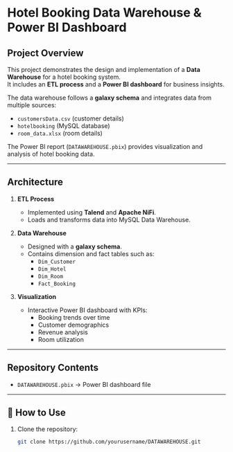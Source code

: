 # Hotel Booking Data Warehouse & Power BI Dashboard

## Project Overview
This project demonstrates the design and implementation of a **Data Warehouse** for a hotel booking system.  
It includes an **ETL process** and a **Power BI dashboard** for business insights.

The data warehouse follows a **galaxy schema** and integrates data from multiple sources:
- `customersData.csv` (customer details)
- `hotelbooking` (MySQL database)
- `room_data.xlsx` (room details)

The Power BI report (`DATAWAREHOUSE.pbix`) provides visualization and analysis of hotel booking data.

---

##  Architecture
1. **ETL Process**
   - Implemented using **Talend** and **Apache NiFi**.
   - Loads and transforms data into MySQL Data Warehouse.

2. **Data Warehouse**
   - Designed with a **galaxy schema**.
   - Contains dimension and fact tables such as:
     - `Dim_Customer`
     - `Dim_Hotel`
     - `Dim_Room`
     - `Fact_Booking`

3. **Visualization**
   - Interactive Power BI dashboard with KPIs:
     - Booking trends over time
     - Customer demographics
     - Revenue analysis
     - Room utilization

---

##  Repository Contents
- `DATAWAREHOUSE.pbix` → Power BI dashboard file

---

## 🚀 How to Use
1. Clone the repository:
   ```bash
   git clone https://github.com/yourusername/DATAWAREHOUSE.git
